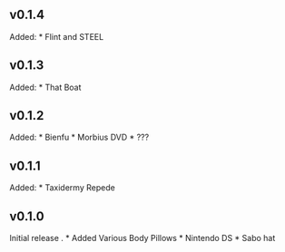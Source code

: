 ## v0.1.4
Added:
    * Flint and STEEL


## v0.1.3
Added:
    * That Boat

## v0.1.2
Added:
    * Bienfu
    * Morbius DVD
    * ???

## v0.1.1
Added:
    * Taxidermy Repede 

## v0.1.0
Initial release .
    * Added Various Body Pillows
    * Nintendo DS
    * Sabo hat
